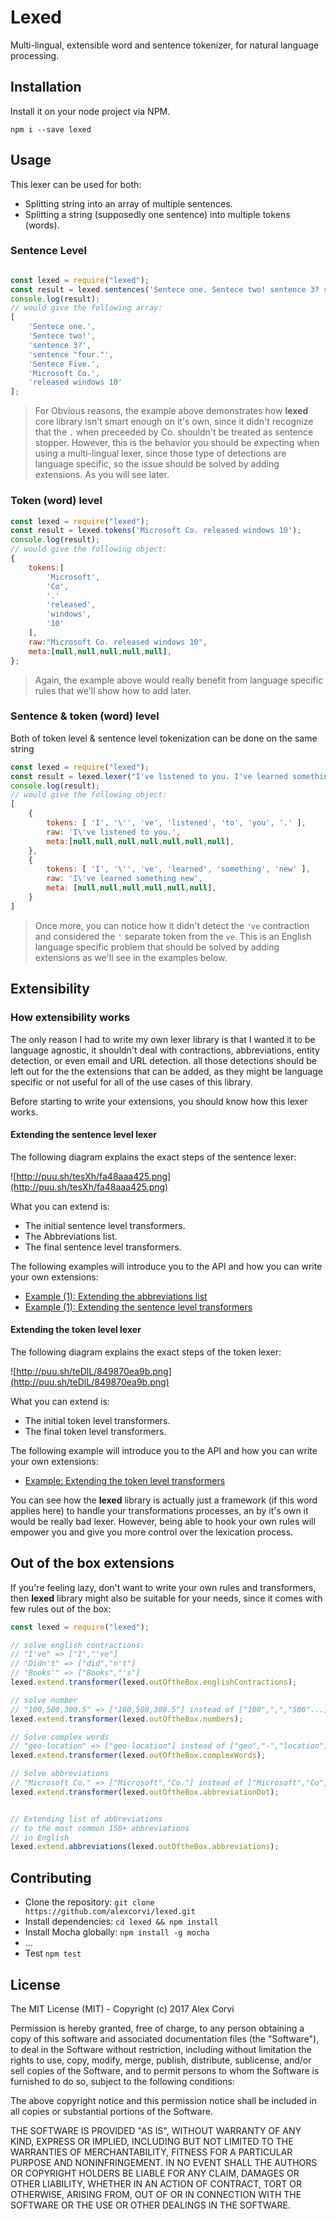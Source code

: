 # Lexed
Multi-lingual, extensible word and sentence tokenizer, for natural language processing.

## Installation

Install it on your node project via NPM.

```
npm i --save lexed
```

## Usage

This lexer can be used for both:

* Splitting string into an array of multiple sentences.
* Splitting a string (supposedly one sentence) into multiple tokens (words).

### Sentence Level

```javascript

const lexed = require("lexed");
const result = lexed.sentences('Sentece one. Sentece two! sentence 3? sentence "four." Sentece Five. Microsoft Co. released windows 10');
console.log(result);
// would give the following array:
[
	'Sentece one.',
	'Sentece two!',
	'sentence 3?',
	'sentence "four."',
	'Sentece Five.',
	'Microsoft Co.',
	'released windows 10'
];
```

> For Obvious reasons, the example above demonstrates how **lexed** core library isn't smart enough on it's own, since it didn't recognize that the `.` when preceeded by Co. shouldn't be treated as sentence stopper.
> However, this is the behavior you should be expecting when using a multi-lingual lexer, since those type of detections are language specific, so the issue should be solved by adding extensions. As you will see later.

### Token (word) level

```javascript
const lexed = require("lexed");
const result = lexed.tokens('Microsoft Co. released windows 10');
console.log(result);
// would give the following object:
{
	tokens:[
		'Microsoft',
		'Co',
		'.'
		'released',
		'windows',
		'10'
	],
	raw:"Microsoft Co. released windows 10",
	meta:[null,null,null,null,null],
};
```
> Again, the example above would really benefit from language specific rules that we'll show how to add later.

### Sentence & token (word) level

Both of token level & sentence level tokenization can be done on the same string

```javascript
const lexed = require("lexed");
const result = lexed.lexer("I've listened to you. I've learned something new");
console.log(result);
// would give the following object:
[
	{
		tokens: [ 'I', '\'', 've', 'listened', 'to', 'you', '.' ],
    	raw: 'I\'ve listened to you.',
    	meta:[null,null,null,null,null,null,null],
    },
	{
    	tokens: [ 'I', '\'', 've', 'learned', 'something', 'new' ],
    	raw: 'I\'ve learned something new',
    	meta: [null,null,null,null,null,null],
    }
]
```

> Once more, you can notice how it didn't detect the `'ve` contraction and considered the `'` separate token from the `ve`. This is an English language specific problem that should be solved by adding extensions as we'll see in the examples below.

## Extensibility

### How extensibility works

The only reason I had to write my own lexer library is that I wanted it to be language agnostic, it shouldn't deal with contractions, abbreviations, entity detection, or even email and URL detection. all those detections should be left out for the the extensions that can be added, as they might be language specific or not useful for all of the use cases of this library.

Before starting to write your extensions, you should know how this lexer works.



#### Extending the sentence level lexer

The following diagram explains the exact steps of the sentence lexer:

![http://puu.sh/tesXh/fa48aaa425.png](http://puu.sh/tesXh/fa48aaa425.png)

What you can extend is:

* The initial sentence level transformers.
* The Abbreviations list.
* The final sentence level transformers.


The following examples will introduce you to the API and how you can write your own extensions:

- [Example (1): Extending the abbreviations list](https://github.com/alexcorvi/lexed/blob/master/test/extending.abbreviations.js)
- [Example (1): Extending the sentence level transformers](https://github.com/alexcorvi/lexed/blob/master/test/extending.sentence.transformers.js)


#### Extending the token level lexer
The following diagram explains the exact steps of the token lexer:

![http://puu.sh/teDlL/849870ea9b.png](http://puu.sh/teDlL/849870ea9b.png)

What you can extend is:

* The initial token level transformers.
* The final token level transformers. 

The following example will introduce you to the API and how you can write your own extensions:

- [Example: Extending the token level transformers](https://github.com/alexcorvi/lexed/blob/master/test/extending.token.transformers.js)


You can see how the **lexed** library is actually just a framework (if this word applies here) to handle your transformations processes, an by it's own it would be really bad lexer. However, being able to hook your own rules will empower you and give you more control over the lexication process.

## Out of the box extensions

If you're feeling lazy, don't want to write your own rules and transformers, then **lexed** library might also be suitable for your needs, since it comes with few rules out of the box:

```javascript
const lexed = require("lexed");

// solve english contractions:
// "I've" => ["I","'ve"]
// "Didn't" => ["did","n't"]
// "Books'" => ["Books","'s"]
lexed.extend.transformer(lexed.outOftheBox.englishContractions);

// solve number
// "100,500,300.5" => ["100,500,300.5"] instead of ["100",",","500"...]
lexed.extend.transformer(lexed.outOftheBox.numbers);

// Solve complex words
// "geo-location" => ["geo-location"] instead of ["geo","-","location"]
lexed.extend.transformer(lexed.outOftheBox.complexWords);

// Solve abbreviations
// "Microsoft Co." => ["Microsoft","Co."] instead of ["Microsoft","Co","."]
lexed.extend.transformer(lexed.outOftheBox.abbreviationDot);


// Extending list of abbreviations
// to the most common 150+ abbreviations
// in English
lexed.extend.abbreviations(lexed.outOftheBox.abbreviations);
```
## Contributing

* Clone the repository: `git clone https://github.com/alexcorvi/lexed.git`
* Install dependencies: `cd lexed && npm install`
* Install Mocha globally: `npm install -g mocha`
* ...
* Test `npm test`

## License
The MIT License (MIT) - Copyright (c) 2017 Alex Corvi

Permission is hereby granted, free of charge, to any person obtaining a copy
of this software and associated documentation files (the "Software"), to deal
in the Software without restriction, including without limitation the rights
to use, copy, modify, merge, publish, distribute, sublicense, and/or sell
copies of the Software, and to permit persons to whom the Software is
furnished to do so, subject to the following conditions:

The above copyright notice and this permission notice shall be included in all
copies or substantial portions of the Software.

THE SOFTWARE IS PROVIDED "AS IS", WITHOUT WARRANTY OF ANY KIND, EXPRESS OR
IMPLIED, INCLUDING BUT NOT LIMITED TO THE WARRANTIES OF MERCHANTABILITY,
FITNESS FOR A PARTICULAR PURPOSE AND NONINFRINGEMENT. IN NO EVENT SHALL THE
AUTHORS OR COPYRIGHT HOLDERS BE LIABLE FOR ANY CLAIM, DAMAGES OR OTHER
LIABILITY, WHETHER IN AN ACTION OF CONTRACT, TORT OR OTHERWISE, ARISING FROM,
OUT OF OR IN CONNECTION WITH THE SOFTWARE OR THE USE OR OTHER DEALINGS IN THE
SOFTWARE.